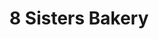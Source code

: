 ---
title: "8 Sisters Bakery"
url: /mount-gilead/8-sisters-bakery-south-main-street/
shop: bakery
---